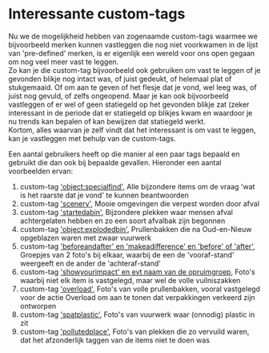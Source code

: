 # Interessante custom-tags

Nu we de mogelijkheid hebben van zogenaamde custom-tags waarmee we bijvoorbeeld merken kunnen vastleggen die nog niet voorkwamen in de lijst van 'pre-defined' merken, is er eigenlijk een wereld voor ons open gegaan om nog veel meer vast te leggen.<br />
Zo kan je die custom-tag bijvoorbeeld ook gebruiken om vast te leggen of je gevonden blikje nog intact was, of juist gedeukt, of helemaal plat of stukgemaaid. Of om aan te geven of het flesje dat je vond, wel leeg was, of juist nog gevuld, of zelfs ongeopend. Maar je kan ook bijvoorbeeld vastleggen of er wel of geen statiegeld op het gevonden blikje zat (zeker interessant in de periode dat er statiegeld op blikjes kwam en waardoor je nu trends kan bepalen of kan bewijzen dat statiegeld werkt.<br />
Kortom, alles waarvan je zelf vindt dat het interessant is om vast te leggen, kan je vastleggen met behulp van de custom-tags.<br />

Een aantal gebruikers heeft op die manier al een paar tags bepaald en gebruikt die dan ook bij bepaalde gevallen. Hieronder een aantal voorbeelden ervan:
1. custom-tag ['object:specialfind'](https://openlittermap.com/tags?custom_tag=object%3Aspecialfind&lat=52.45886418569873&lon=4.79513647257508&zoom=11.92), Alle bijzondere items om de vraag 'wat is het raarste dat je vond' te kunnen beantwoorden
2. custom-tag ['scenery'](https://openlittermap.com/tags?custom_tag=scenery&lat=52.523691686734814&lon=3.7633153006118922&zoom=7.95), Mooie omgevingen die verpest worden door afval
3. custom-tag ['startedabin'](https://openlittermap.com/tags?custom_tag=startedabin&lat=52.44124321188227&lon=4.850690422052329&zoom=11.74), Bijzondere plekken waar mensen afval achtergelaten hebben en zo een soort afvalbak zijn begonnen
4. custom-tag ['object:explodedbin'](https://openlittermap.com/tags?custom_tag=object%3Aexplodedbin&lat=52.474478891782894&lon=4.78624840058616&zoom=13.13), Prullenbakken die na Oud-en-Nieuw opgeblazen waren met zwaar vuurwerk 
5. custom-tag ['beforeandafter' en 'makeadifference' en 'before' of 'after'](https://openlittermap.com/tags?custom_tag=beforeandafter&lat=52.486772557443&lon=4.840628361353284&zoom=11.97), Groepjes van 2 foto's bij elkaar, waarbij de een de 'vooraf-stand' weergeeft en de ander de 'achteraf-stand'
6. custom-tag ['showyourimpact' en evt naam van de opruimgroep](https://openlittermap.com/tags?custom_tag=showyourimpact&lat=52.286191749800075&lon=5.497223416966488&zoom=8.52), Foto's waarbij niet elk item is vastgelegd, maar wel de volle vuilniszakken
7. custom-tag ['overload'](https://openlittermap.com/tags?custom_tag=overload&lat=52.339986489881674&lon=4.8365803096173074&zoom=10.54), Foto's van volle prullenbakken, vooral vastgelegd voor de actie Overload om aan te tonen dat verpakkingen verkeerd zijn ontworpen
8. custom-tag ['spatplastic'](https://openlittermap.com/tags?custom_tag=spatplastic&lat=52.47010880894674&lon=4.8820918191490525&zoom=10.76), Foto's van vuurwerk waar (onnodig) plastic in zit
9. custom-tag ['pollutedplace'](https://openlittermap.com/tags?custom_tag=pollutedplace&lat=52.47810771773159&lon=4.66837175574971&zoom=11.44), Foto's van plekken die zo vervuild waren, dat het afzonderlijk taggen van de items niet te doen was
